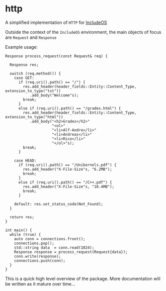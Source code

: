 # http

A simplified implementation of `HTTP` for [IncludeOS](https://github.com/hioa-cs/IncludeOS)

Outside the context of the `IncludeOS` environment, the main objects of focus are `Request` and `Response`

Example usage:
```
Response process_request(const Request& req) {

  Response res;

  switch (req.method()) {
    case GET:
      if (req.uri().path() == "/") {
        res.add_header(header_fields::Entity::Content_Type, extension_to_type("txt"))
           .add_body("Welcome"s);
        break;
      }
      else if (req.uri().path() == "/grades.html") {
        res.add_header(header_fields::Entity::Content_Type, extension_to_type("html"))
           .add_body("<h2>Grades</h2>"
                     "<ol>"
                     "<li>Alf-Andre</li>"
                     "<li>Andreas</li>"
                     "<li>Rico</li>"
                     "</ol>"s);
        break;
      }

    case HEAD:
      if (req.uri().path() == "/Unikernels.pdf") {
        res.add_header("X-File-Size"s, "6.2MB");
        break;
      }
      else if (req.uri().path() == "/C++.pdf") {
        res.add_header("X-File-Size"s, "10.4MB");
        break;
      }

    default: res.set_status_code(Not_Found);
  }

  return res;
}

int main() {
  while (true) {
    auto conn = connections.front();
    connections.pop();
    std::string data  = conn.read(1024);
    Response response = process_request(Request{data});
    conn.write(response);
    connections.push(conn);
  }
}
```

This is a quick high level overview of the package. More documentation will be written as it mature over time...